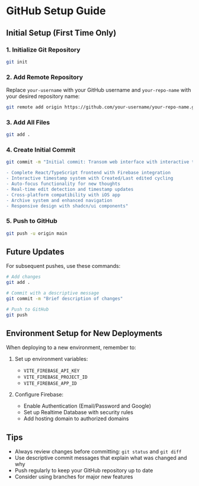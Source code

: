 # GitHub Setup Guide

## Initial Setup (First Time Only)

### 1. Initialize Git Repository
```bash
git init
```

### 2. Add Remote Repository
Replace `your-username` with your GitHub username and `your-repo-name` with your desired repository name:
```bash
git remote add origin https://github.com/your-username/your-repo-name.git
```

### 3. Add All Files
```bash
git add .
```

### 4. Create Initial Commit
```bash
git commit -m "Initial commit: Transom web interface with interactive timestamps and auto-focus

- Complete React/TypeScript frontend with Firebase integration
- Interactive timestamp system with Created/Last edited cycling
- Auto-focus functionality for new thoughts
- Real-time edit detection and timestamp updates
- Cross-platform compatibility with iOS app
- Archive system and enhanced navigation
- Responsive design with shadcn/ui components"
```

### 5. Push to GitHub
```bash
git push -u origin main
```

## Future Updates

For subsequent pushes, use these commands:

```bash
# Add changes
git add .

# Commit with a descriptive message
git commit -m "Brief description of changes"

# Push to GitHub
git push
```

## Environment Setup for New Deployments

When deploying to a new environment, remember to:

1. Set up environment variables:
   - `VITE_FIREBASE_API_KEY`
   - `VITE_FIREBASE_PROJECT_ID` 
   - `VITE_FIREBASE_APP_ID`

2. Configure Firebase:
   - Enable Authentication (Email/Password and Google)
   - Set up Realtime Database with security rules
   - Add hosting domain to authorized domains

## Tips

- Always review changes before committing: `git status` and `git diff`
- Use descriptive commit messages that explain what was changed and why
- Push regularly to keep your GitHub repository up to date
- Consider using branches for major new features